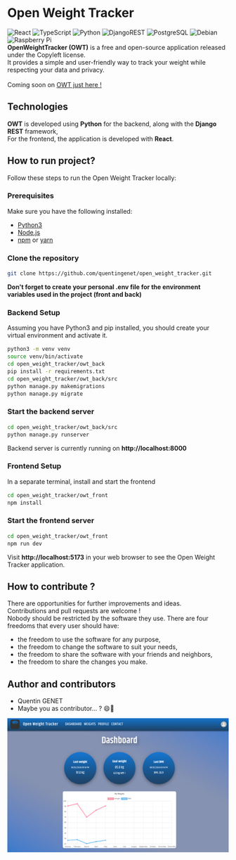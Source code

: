 # Open Weight Tracker

![React](https://img.shields.io/badge/react-%2320232a.svg?style=for-the-badge&logo=react&logoColor=%2361DAFB)
![TypeScript](https://img.shields.io/badge/typescript-%23007ACC.svg?style=for-the-badge&logo=typescript&logoColor=white)
![Python](https://img.shields.io/badge/Python-FFD43B?style=for-the-badge&logo=python&logoColor=blue)
![DjangoREST](https://img.shields.io/badge/django%20rest-ff1709?style=for-the-badge&logo=django&logoColor=white)
![PostgreSQL](https://img.shields.io/badge/PostgreSQL-316192?style=for-the-badge&logo=postgresql&logoColor=white)
![Debian](https://img.shields.io/badge/Debian-D70A53?style=for-the-badge&logo=debian&logoColor=white)
![Raspberry Pi](https://img.shields.io/badge/-RaspberryPi-C51A4A?style=for-the-badge&logo=Raspberry-Pi)
<br>
**OpenWeightTracker (OWT)** is a free and open-source application released under the Copyleft license.
<br>It provides a simple and user-friendly way to track your weight while respecting your data and privacy.
<br><br>Coming soon on [OWT just here !](https://owt.quentingenet.fr)

## Technologies

**OWT** is developed using **Python** for the backend, along with the **Django REST** framework,
<br>For the frontend, the application is developed with **React**.

## How to run project?

Follow these steps to run the Open Weight Tracker locally:

### Prerequisites

Make sure you have the following installed:

- [Python3](https://www.python.org/)
- [Node.js](https://nodejs.org/)
- [npm](https://www.npmjs.com/) or [yarn](https://yarnpkg.com/)

### Clone the repository

```bash
git clone https://github.com/quentingenet/open_weight_tracker.git
```
**Don't forget to create your personal .env file for the environment variables used in the project (front and back)**

### Backend Setup
Assuming you have Python3 and pip installed, you should create your virtual environment and activate it.
```bash
python3 -m venv venv
source venv/bin/activate
cd open_weight_tracker/owt_back
pip install -r requirements.txt
cd open_weight_tracker/owt_back/src
python manage.py makemigrations
python manage.py migrate
```

### Start the backend server
```bash
cd open_weight_tracker/owt_back/src
python manage.py runserver
```
Backend server is currently running on **http://localhost:8000**

### Frontend Setup
In a separate terminal, install and start the frontend
```bash
cd open_weight_tracker/owt_front
npm install
```

### Start the frontend server
```bash
cd open_weight_tracker/owt_front
npm run dev
```
Visit **http://localhost:5173** in your web browser to see the Open Weight Tracker application.

## How to contribute ?

There are opportunities for further improvements and ideas.
<br>Contributions and pull requests are welcome !
<br>
Nobody should be restricted by the software they use. There are four freedoms that every user should have:

-   the freedom to use the software for any purpose,
-   the freedom to change the software to suit your needs,
-   the freedom to share the software with your friends and neighbors,
-   the freedom to share the changes you make.

## Author and contributors

-   Quentin GENET
-   Maybe you as contributor... ? 😄🚀

![OWT preview](https://github.com/quentingenet/open_weight_tracker/blob/develop/owt_preview.png)
